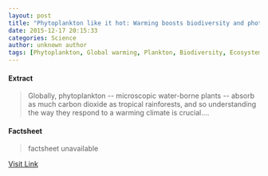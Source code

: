 ```yaml
---
layout: post
title: "Phytoplankton like it hot: Warming boosts biodiversity and photosynthesis in phytoplankton"
date: 2015-12-17 20:15:33
categories: Science
author: unknown author
tags: [Phytoplankton, Global warming, Plankton, Biodiversity, Ecosystem, Carbon dioxide, Ecology, Biology, Natural environment, Environmental science, Systems ecology, Earth sciences, Nature, Biogeochemistry, Physical geography, Oceanography, Environmental social science, Organisms, Habitat, Environmental technology]
---
```



#### Extract
>Globally, phytoplankton -- microscopic water-borne plants -- absorb as much carbon dioxide as tropical rainforests, and so understanding the way they respond to a warming climate is crucial....

#### Factsheet
>factsheet unavailable

[Visit Link](http://www.sciencedaily.com/releases/2015/12/151217151533.htm)


